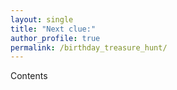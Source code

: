 ```yaml
---
layout: single
title: "Next clue:"
author_profile: true
permalink: /birthday_treasure_hunt/
---
```


Contents